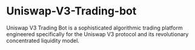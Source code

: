 # Uniswap-V3-Trading-bot
Uniswap V3 Trading Bot is a sophisticated algorithmic trading platform engineered specifically for the Uniswap V3 protocol and its revolutionary concentrated liquidity model.
